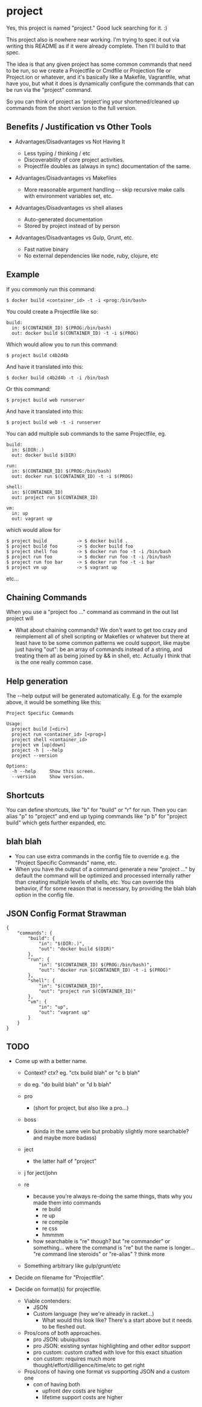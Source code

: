 # project

Yes, this project is named "project."  Good luck searching for it. :)

This project also is nowhere near working.  I'm trying to spec it out via
writing this README as if it were already complete.  Then I'll build to that
spec.

The idea is that any given project has some common commands that need to be run,
so we create a Projectfile or Cmdfile or Projection file or Project.ion or
whatever, and it's basically like a Makefile, Vagrantfile, what have you, but
what it does is dynamically configure the commands that can be run via the
"project" command.

So you can think of project as 'project'ing your shortened/cleaned up commands
from the short version to the full version.

## Benefits / Justification vs Other Tools

- Advantages/Disadvantages vs Not Having It
  - Less typing / thinking / etc
  - Discoverability of core project activities.
  - Projectfile doubles as (always in sync) documentation of the same.

- Advantages/Disadvantages vs Makefiles
  - More reasonable argument handling -- skip recursive make calls with
    environment variables set, etc.

- Advantages/Disadvantages vs shell aliases
  - Auto-generated documentation
  - Stored by project instead of by person

- Advantages/Disadvantages vs Gulp, Grunt, etc.
  - Fast native binary
  - No external dependencies like node, ruby, clojure, etc

## Example

If you commonly run this command:

    $ docker build <container_id> -t -i <prog:/bin/bash>

You could create a Projectfile like so:

    build:
      in: $(CONTAINER_ID) $(PROG:/bin/bash)
      out: docker build $(CONTAINER_ID) -t -i $(PROG)

Which would allow you to run this command:

    $ project build c4b2d4b

And have it translated into this:

    $ docker build c4b2d4b -t -i /bin/bash

Or this command:

    $ project build web runserver

And have it translated into this:

    $ project build web -t -i runserver

You can add multiple sub commands to the same Projectfile, eg.

    build:
      in: $(DIR:.)
      out: docker build $(DIR)

    run:
      in: $(CONTAINER_ID) $(PROG:/bin/bash)
      out: docker run $(CONTAINER_ID) -t -i $(PROG)

    shell:
      in: $(CONTAINER_ID)
      out: project run $(CONTAINER_ID)

    vm:
      in: up
      out: vagrant up

which would allow for

    $ project build           -> $ docker build .
    $ project build foo       -> $ docker build foo
    $ project shell foo       -> $ docker run foo -t -i /bin/bash
    $ project run foo         -> $ docker run foo -t -i /bin/bash
    $ project run foo bar     -> $ docker run foo -t -i bar
    $ project vm up           -> $ vagrant up

etc...

## Chaining Commands

When you use a "project foo ..." command as command in the out list project will

- What about chaining commands? We don't want to get too crazy and reimplement
  all of shell scripting or Makefiles or whatever but there at least have to be
  some common patterns we could support, like maybe just having "out": be an
  array of commands instead of a string, and treating them all as being joined
  by && in shell, etc.  Actually I think that is the one really common case.



## Help generation

The --help output will be generated automatically.  E.g. for the example above,
it would be something like this:

    Project Specific Commands

    Usage:
      project build [<dir>]
      project run <container_id> [<prog>]
      project shell <container_id>
      project vm [up|down]
      project -h | --help
      project --version

    Options:
      -h --help     Show this screen.
      --version     Show version.

## Shortcuts

You can define shortcuts, like "b" for "build" or "r" for run.  Then you can
alias "p" to "project" and end up typing commands like "p b" for "project build"
which gets further expanded, etc.

## blah blah

- You can use extra commands in the config file to override e.g. the "Project Specific Commands" name, etc.
- When you have the output of a command generate a new "project ..." by default the command will
  be optimized and processed internally rather than creating multiple levels of shells, etc.
  You can override this behavior, if for some reason that is necessary, by providing the blah blah
  option in the config file.

## JSON Config Format Strawman

    {
        "commands": {
            "build": {
                "in": "$(DIR:.)",
                "out": "docker build $(DIR)"
            },
            "run": {
                "in": "$(CONTAINER_ID) $(PROG:/bin/bash)",
                "out": "docker run $(CONTAINER_ID) -t -i $(PROG)"
            },
            "shell": {
                "in": "$(CONTAINER_ID)",
                "out": "project run $(CONTAINER_ID)"
            },
            "vm": {
                "in": "up",
                "out": "vagrant up"
            }
        }
    }

## TODO

- Come up with a better name.

  - Context? ctx?
    eg. "ctx build blah" or "c b blah"

  - do
    eg. "do build blah" or "d b blah"

  - pro
    - (short for project, but also like a pro...)

  - boss
    - (kinda in the same vein but probably slightly more searchable? and maybe
       more badass)

  - ject
    - the latter half of "project"

  - j for ject/john

  - re
    - because you're always re-doing the same things, thats why you made them into commands
      - re build
      - re up
      - re compile
      - re css
      - hmmmm
    - how searchable is "re" though? but "re commander" or something... where
      the command is "re" but the name is longer... "re command line steroids"
      or "re-alias" ? think more

  - Something arbitrary like gulp/grunt/etc

- Decide on filename for "Projectfile".

- Decide on format(s) for projectfile.
  - Viable contenders:
    - JSON
    - Custom language (hey we're already in racket...)
      - What would this look like? There's a start above but it needs to be fleshed out.
  - Pros/cons of both approaches.
    - pro JSON: ubuiquitous
    - pro JSON: existing syntax highlighting and other editor support
    - pro custom: custom crafted with love for this exact situation
    - con custom: requires much more thought/effort/dilligence/time/etc to get right
  - Pros/cons of having one format vs supporting JSON and a custom one
    - con of having both
      - upfront dev costs are higher
      - lifetime support costs are higher

